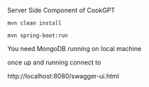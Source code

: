 Server Side Component of CookGPT

``mvn clean install``

``mvn spring-boot:run``

You need MongoDB running on local machine

once up and running connect to

http://localhost:8080/swagger-ui.html 